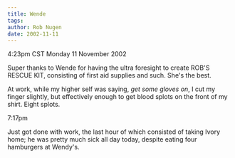 ```yaml
---
title: Wende
tags: 
author: Rob Nugen
date: 2002-11-11
---
```


<p class=date>4:23pm CST Monday 11 November 2002</p>

<p>Super thanks to Wende for having the ultra foresight to create
ROB'S RESCUE KIT, consisting of first aid supplies and such.  She's
the best.</p>

<p>At work, while my higher self was saying, <em>get some gloves
on</em>, I cut my finger slightly, but effectively enough to get blood
splots on the front of my shirt.  Eight splots.</p>

<p class=date>7:17pm</p>

<p>Just got done with work, the last hour of which consisted of taking
Ivory home; he was pretty much sick all day today, despite eating four
hamburgers at Wendy's.</p>
